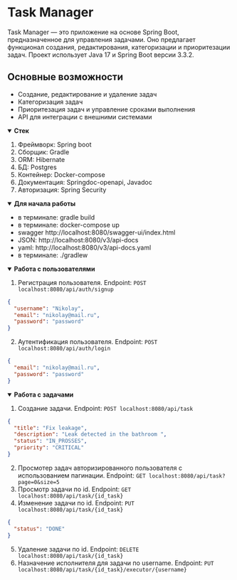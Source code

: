 # Task Manager

Task Manager — это приложение на основе Spring Boot, предназначенное для управления задачами. Оно предлагает функционал создания, редактирования, категоризации и приоритезации задач. Проект использует Java 17 и Spring Boot версии 3.3.2.

## Основные возможности

- Создание, редактирование и удаление задач
- Категоризация задач
- Приоритезация задач и управление сроками выполнения
- API для интеграции с внешними системами

<details open>
<summary><b>Стек</b></summary>

1. Фреймворк: Spring boot
2. Сборщик: Gradle
3. ORM: Hibernate
4. БД: Postgres
5. Контейнер: Docker-compose
6. Документация: Springdoc-openapi, Javadoc
7. Авторизация: Spring Security
</details>

<details open> 
<summary><b>Для начала работы</b></summary>

* в терминале: gradle build
* в терминале: docker-compose up
* swagger http://localhost:8080/swagger-ui/index.html
* JSON: http://localhost:8080/v3/api-docs
* yaml: http://localhost:8080/v3/api-docs.yaml
* в терминале: ./gradlew
</details>

<details open> 
<summary><b>Работа с пользователями</b></summary>

1. Регистрация пользователя. Endpoint: ``POST localhost:8080/api/auth/signup``
```json
{
  "username": "Nikolay",
  "email": "nikolay@mail.ru",
  "password": "password"
}
```
2. Аутентификация пользователя. Endpoint: ``POST localhost:8080/api/auth/login``
```json
{
  "email": "nikolay@mail.ru",
  "password": "password"
}
```

</details>

<details open> 
<summary><b>Работа с задачами</b></summary>


1. Создание задачи. Endpoint: ``POST localhost:8080/api/task``
```json
{
  "title": "Fix leakage",
  "description": "Leak detected in the bathroom ",
  "status": "IN_PROSSES",
  "priority": "CRITICAL"
}
```
2. Просмотер задач авторизированного пользователя с использованием пагинации. Endpoint:  ``GET localhost:8080/api/task?page=0&size=5``
3. Просмотр задачи по id. Endpoint: ``GET localhost:8080/api/task/{id_task}``
4. Изменение задачи по id. Endpoint: ``PUT localhost:8080/api/task/{id_task}``
```json
{
  "status": "DONE"
}
```
5. Удаление задачи по id. Endpoint: ``DELETE localhost:8080/api/task/{id_task}``
6. Назначение исполнителя для задачи по username. Endpoint: ``PUT localhost:8080/api/task/{id_task}/executor/{username}``
</details>
